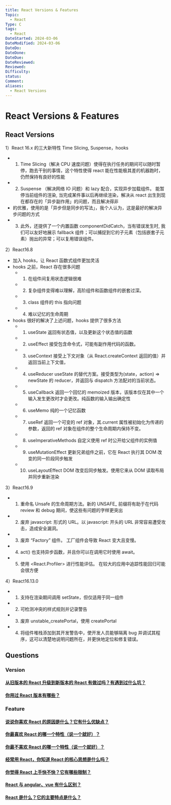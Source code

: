 ```yaml
---
title: React Versions & Features
Topic:
  - React
Type: C
tags:
  - React
DateStarted: 2024-03-06
DateModified: 2024-03-06
DateDo:
DateDone:
DateDue:
DateReviewed:
Reviewed:
Difficulty:
status:
Comment:
aliases:
  - React Versions
---
```


# React Versions & Features

## React Versions

1）React 16.x 的三大新特性 Time Slicing, Suspense，hooks

- 1. Time Slicing（解决 CPU 速度问题）使得在执行任务的期间可以随时暂停，跑去干别的事情，这个特性使得 react 能在性能极其差的机器跑时，仍然保持有良好的性能
- 2. Suspense （解决网络 IO 问题）和 lazy 配合，实现异步加载组件。 能暂停当前组件的渲染, 当完成某件事以后再继续渲染，解决从 react 出生到现在都存在的「异步副作用」的问题，而且解决得非
- 的优雅，使用的是「异步但是同步的写法」，我个人认为，这是最好的解决异步问题的方式
- 3. 此外，还提供了一个内置函数 componentDidCatch，当有错误发生时, 我们可以友好地展示 fallback 组件；可以捕捉到它的子元素（包括嵌套子元素）抛出的异常；可以复用错误组件。

2）React16.8

- 加入 hooks，让 React 函数式组件更加灵活
- hooks 之前，React 存在很多问题
  - 1. 在组件间复用状态逻辑很难
  - 2. 复杂组件变得难以理解，高阶组件和函数组件的嵌套过深。
  - 3. class 组件的 this 指向问题
  - 4. 难以记忆的生命周期
- hooks 很好的解决了上述问题，hooks 提供了很多方法
  - 1. useState 返回有状态值，以及更新这个状态值的函数
  - 2. useEffect 接受包含命令式，可能有副作用代码的函数。
  - 3. useContext 接受上下文对象（从 React.createContext 返回的值）并返回当前上下文值，
  - 4. useReducer useState 的替代方案。接受类型为(state，action) => newState 的 reducer，并返回与 dispatch 方法配对的当前状态。
  - 5. useCallback 返回一个回忆的 memoized 版本，该版本仅在其中一个输入发生更改时才会更改。纯函数的输入输出确定性
  - 6. useMemo 纯的一个记忆函数
  - 7. useRef 返回一个可变的 ref 对象，其.current 属性被初始化为传递的参数，返回的 ref 对象在组件的整个生命周期内保持不变。
  - 8. useImperativeMethods 自定义使用 ref 时公开给父组件的实例值
  - 9. useMutationEffect 更新兄弟组件之前，它在 React 执行其 DOM 改变的同一阶段同步触发
  - 10. useLayoutEffect DOM 改变后同步触发。使用它来从 DOM 读取布局并同步重新渲染

3）React16.9

- 1. 重命名 Unsafe 的生命周期方法。新的 UNSAFE\_ 前缀将有助于在代码 review 和 debug 期间，使这些有问题的字样更突出
- 2. 废弃 javascript: 形式的 URL。以 javascript: 开头的 URL 非常容易遭受攻击，造成安全漏洞。
- 3. 废弃 “Factory” 组件。 工厂组件会导致 React 变大且变慢。
- 4. act() 也支持异步函数，并且你可以在调用它时使用 await。
- 5. 使用 <React.Profiler> 进行性能评估。 在较大的应用中追踪性能回归可能会很方便

4）React16.13.0

- 1. 支持在渲染期间调用 setState，但仅适用于同一组件
- 2. 可检测冲突的样式规则并记录警告
- 3. 废弃 unstable_createPortal，使用 createPortal
- 4. 将组件堆栈添加到其开发警告中，使开发人员能够隔离 bug 并调试其程序，这可以清楚地说明问题所在，并更快地定位和修复错误。

## Questions

### Version

#### [从旧版本的 React 升级到新版本的 React 有做过吗？有遇到过什么坑？](https://github.com/haizlin/fe-interview/issues/667)

#### [你用过 React 版本有哪些？](https://github.com/haizlin/fe-interview/issues/666)

### Feature

#### [说说你喜欢 React 的原因是什么？它有什么优缺点？](https://github.com/haizlin/fe-interview/issues/622)

#### [你最喜欢 React 的哪一个特性（说一个就好）？](https://github.com/haizlin/fe-interview/issues/873)

#### [你最不喜欢 React 的哪一个特性（说一个就好）？](https://github.com/haizlin/fe-interview/issues/871)

#### [经常用 React，你知道 React 的核心思想是什么吗？](https://github.com/haizlin/fe-interview/issues/811)

#### [你觉得 React 上手快不快？它有哪些限制？](https://github.com/haizlin/fe-interview/issues/616)

#### [React 与 angular、vue 有什么区别？](https://github.com/haizlin/fe-interview/issues/614)

#### [React 是什么？它的主要特点是什么？](https://github.com/haizlin/fe-interview/issues/612)
